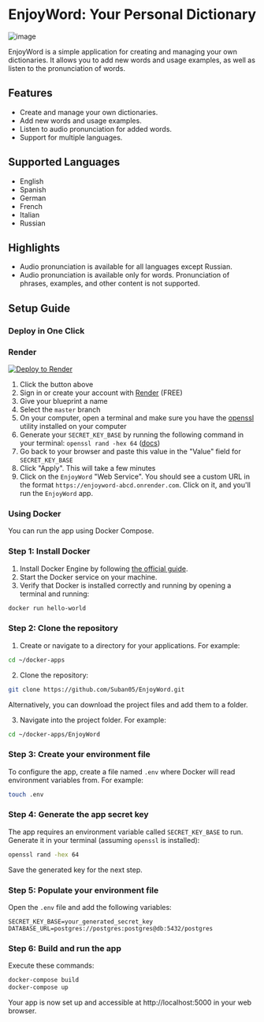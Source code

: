 # EnjoyWord: Your Personal Dictionary
![image](https://github.com/Suban05/enjoyWord/assets/88084038/90774536-32b1-47a1-bd49-259932de84ff)

EnjoyWord is a simple application for creating and managing your own dictionaries. It allows you to add new words and usage examples, as well as listen to the pronunciation of words.

## Features

* Create and manage your own dictionaries.
* Add new words and usage examples.
* Listen to audio pronunciation for added words.
* Support for multiple languages.

## Supported Languages

* English
* Spanish
* German
* French
* Italian
* Russian

## Highlights

* Audio pronunciation is available for all languages except Russian.
* Audio pronunciation is available only for words. Pronunciation of phrases, examples, and other content is not supported.

## Setup Guide

### Deploy in One Click

### Render

[![Deploy to Render](https://render.com/images/deploy-to-render-button.svg)](https://render.com/deploy)

1. Click the button above
2. Sign in or create your account with [Render](https://render.com/) (FREE)
3. Give your blueprint a name
4. Select the `master` branch
5. On your computer, open a terminal and make sure you have the [openssl](https://github.com/openssl/openssl) utility installed on your computer
6. Generate your `SECRET_KEY_BASE` by running the following command in your terminal: `openssl rand -hex 64` ([docs](https://www.openssl.org/docs/man1.1.1/man1/rand.html))
7. Go back to your browser and paste this value in the "Value" field for `SECRET_KEY_BASE`
8. Click "Apply". This will take a few minutes
9. Сlick on the `EnjoyWord` "Web Service". You should see a custom URL in the format `https://enjoyword-abcd.onrender.com`. Click on it, and you'll run the `EnjoyWord` app.

### Using Docker

You can run the app using Docker Compose.

### Step 1: Install Docker

1. Install Docker Engine by following [the official guide](https://docs.docker.com/engine/install/).
2. Start the Docker service on your machine.
3. Verify that Docker is installed correctly and running by opening a terminal and running:

```bash
docker run hello-world
```

### Step 2: Clone the repository

1. Create or navigate to a directory for your applications. For example:

```bash
cd ~/docker-apps
```

2. Clone the repository:

```bash
git clone https://github.com/Suban05/EnjoyWord.git
```

Alternatively, you can download the project files and add them to a folder.

3. Navigate into the project folder. For example:

```bash
cd ~/docker-apps/EnjoyWord
```

### Step 3: Create your environment file

To configure the app, create a file named `.env` where Docker will read environment variables from. For example:

```bash
touch .env
```

### Step 4: Generate the app secret key

The app requires an environment variable called `SECRET_KEY_BASE` to run. Generate it in your terminal (assuming `openssl` is installed):

```bash
openssl rand -hex 64
```

Save the generated key for the next step.

### Step 5: Populate your environment file

Open the `.env` file and add the following variables:

```
SECRET_KEY_BASE=your_generated_secret_key
DATABASE_URL=postgres://postgres:postgres@db:5432/postgres
```

### Step 6: Build and run the app

Execute these commands:

```bash
docker-compose build
docker-compose up
```

Your app is now set up and accessible at http://localhost:5000 in your web browser.

